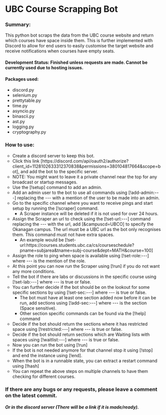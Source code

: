 # UBC Course Scrapping Bot
### Summary: 
This python bot scraps the data from the UBC course website and return which courses have space inside them. This is further implemented with Discord to allow for end users to easily customise the target website and receive notifications when courses have empty seats.

#### Development Status: Finished unless requests are made. Cannot be currently used due to hosting issues.

#### Packages used:
<ul type="">
    <li>discord.py</li>
    <li>selenium.py</li>
    <li>prettytable.py</li>
    <li>time.py</li>
    <li>asyncio.py</li>
    <li>binascii.py</li>
    <li>ast.py</li>
    <li>logging.py</li>
    <li>cryptography.py</li>
</ul>

### How to use:
<ul type="circle">
<!-- 1-->    <li>Create a discord server to keep this bot.</li>
<!-- 2-->    <li>Click this link [https://discord.com/api/oauth2/authorize?client_id=1128102633312370838&permissions=380104817664&scope=bot], and add the bot to the specific server.</li>
<!--2.-->    <li>NOTE: You might want to leave it a private channel near the top for any broadcast or startup messages.</li>
<!-- 3-->    <li>Use the [!setup] command to add an admin.</li>
<!-- 4-->    <li>Add an admin user to the bot to use all commands using [!add-admin:---] replacing the --- with a mention of the user to be made into an admin.</li>
<!-- 5-->    <li>Go to the specific channel where you want to receive pings and start setup by running the [!scraper] command.<ul type="square"><li>A Scraper instance will be deleted if it is not used for over 24 hours.</li></ul></li>
<!-- 6-->    <li>Assign the Scraper an url to check using the [!set-url:---] command replacing the --- with the url, add [&campuscd=UBCO] to specify the Okanagan campus. The url must be a UBC url as the bot only recognises them. This command must not have extra spaces.<ul type = "square"><li>An example would be [!set-url:https://courses.students.ubc.ca/cs/courseschedule?pname=subjarea&tname=subj-course&dept=MATH&course=100]</li></ul></li>
<!-- 7-->    <li>Assign the role to ping when space is available using [!set-role:---] where --- is the mention of the role.</li>
<!-- 8-->    <li>At this point you can now run the Scraper using [!run] if you do not want any more conditions.</li>
<!-- 9-->    <li>Tell the bot if there are labs or discussions in the specific course using [!set-lab:---] where --- is true or false.</li>
<!--10-->    <li>You can further decide if the bot should be on the lookout for some specific sections by using [!set-sec:---] where --- is true or false.<ul type = "square"><li>The bot must have at least one section added now before it can be run, add sections using [!add-sec:---] where --- is the section (Space sensitive).</li><li>Other section specific commands can be found via the [!help] command </li></ul></li>
<!--11-->    <li>Decide if the bot should return the sections where it has restricted space using [!restricted:---] where --- is true or false.</li>
<!--12-->    <li>Decide if the bot should return sections which are Waiting lists with spaces using [!waitlist:---] where --- is true or false.</li>
<!--13-->    <li>Now you can run the bot using [!run]</li>
<!--14-->    <li>If the bot is not needed anymore for that channel stop it using [!stop] and end the instance using [!end].</li>
<!--15-->    <li>When the bot is in a runnable state, you can extract a restart command using [!hash]</li>
<!--16-->    <li>You can repeat the above steps on multiple channels to have them checking for different courses.</li>
</ul>

### If there are any bugs or any requests, please leave a comment on the latest commit.
##### Or in the discord server (There will be a link if it is made/ready).